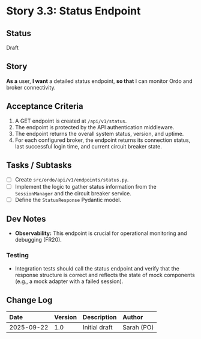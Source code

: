 # Story 3.3: Status Endpoint

## Status
Draft

## Story
**As a** user,
**I want** a detailed status endpoint,
**so that** I can monitor Ordo and broker connectivity.

## Acceptance Criteria
1. A GET endpoint is created at `/api/v1/status`.
2. The endpoint is protected by the API authentication middleware.
3. The endpoint returns the overall system status, version, and uptime.
4. For each configured broker, the endpoint returns its connection status, last successful login time, and current circuit breaker state.

## Tasks / Subtasks
- [ ] Create `src/ordo/api/v1/endpoints/status.py`.
- [ ] Implement the logic to gather status information from the `SessionManager` and the circuit breaker service.
- [ ] Define the `StatusResponse` Pydantic model.

## Dev Notes
- **Observability:** This endpoint is crucial for operational monitoring and debugging (FR20).

### Testing
- Integration tests should call the status endpoint and verify that the response structure is correct and reflects the state of mock components (e.g., a mock adapter with a failed session).

## Change Log
| Date | Version | Description | Author |
| :--- | :--- | :--- | :--- |
| 2025-09-22 | 1.0 | Initial draft | Sarah (PO) |
